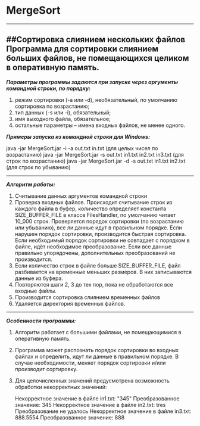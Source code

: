 # MergeSort
---
##Сортировка слиянием нескольких файлов
Программа для сортировки слиянием больших файлов, не помещающихся целиком в оперативную память.
---
***Параметры программы задаются при запуске через аргументы командной строки, по порядку:***

1. режим сортировки (-a или -d), необязательный, по умолчанию сортировка по возрастанию;
2. тип данных (-s или -i), обязательный;
3. имя выходного файла, обязательное;
4. остальные параметры – имена входных файлов, не менее одного.

***Примеры запуска из командной строки для Windows:***

java -jar MergeSort.jar -i -a out.txt in.txt (для целых чисел по возрастанию)
java -jar MergeSort.jar -s out.txt in1.txt in2.txt in3.txt (для строк по возрастанию)
java -jar MergeSort.jar -d -s out.txt in1.txt in2.txt (для строк по убыванию)

---
***Алгоритм работы:***
1. Считывание данных аргументов командной строки
2. Проверка входных файлов. Происходит считывание строк из каждого файла в буфер, количество определяет константа
   SIZE_BUFFER_FILE в классе FilesHandler, по умолчанию читает 10_000 строк. Проверяется порядок сортировки 
   (по возрастанию или убыванию), все ли данные идут в правильном порядке. Если нарушен порядок сортировки, производится
   быстрая сортировка. Если необходимый порядок сортировки не совпадает с порядком в файле, идёт необходимое преобразование.
   Если все данные правильно упорядочены, дополнительных преобразований не производится.
3. Если количество строк в файле больше SIZE_BUFFER_FILE, файл разбивается на временные меньших размеров.
   В них записываются данные из буфера.
4. Повторяются шаги 2, 3 до тех пор, пока не обработаются все входные файлы.
5. Производится сортировка слиянием временных файлов
6. Удаляется директория временных файлов.
---
***Особенности программы:***
1. Алгоритм работает с большими файлами, не помещающимися в оперативную память.
2. Программа может распознать порядок сортировки во входных файлах и определить, идут ли данные в правильном порядке.
   В случае необходимости, меняет порядок сортировки и/или производит сортировку.
3. Для целочисленных значений предусмотрена возможность обработки некорректных значений:

   Некорректное значение в файле in1.txt: "345"
   Преобразованное значение: 345
   Некорректное значение в файле in2.txt: tres
   Преобразование не удалось
   Некорректное значение в файле in3.txt: 888.5554
   Преобразованное значение: 888
